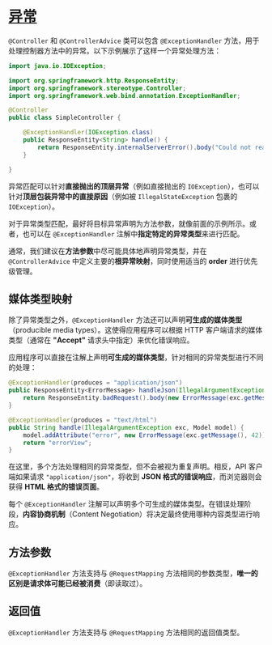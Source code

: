 # [异常](https://docs.spring.io/spring-framework/reference/web/webflux/controller/ann-exceptions.html)

`@Controller` 和 `@ControllerAdvice` 类可以包含 `@ExceptionHandler` 方法，用于处理控制器方法中的异常。以下示例展示了这样一个异常处理方法：

```java
import java.io.IOException;

import org.springframework.http.ResponseEntity;
import org.springframework.stereotype.Controller;
import org.springframework.web.bind.annotation.ExceptionHandler;

@Controller
public class SimpleController {

	@ExceptionHandler(IOException.class)
	public ResponseEntity<String> handle() {
		return ResponseEntity.internalServerError().body("Could not read file storage");
	}

}
```

异常匹配可以针对**直接抛出的顶层异常**（例如直接抛出的 `IOException`），也可以针对**顶层包装异常中的直接原因**（例如被 `IllegalStateException` 包裹的 `IOException`）。

对于异常类型匹配，最好将目标异常声明为方法参数，就像前面的示例所示。或者，也可以在 `@ExceptionHandler` 注解中**指定特定的异常类型**来进行匹配。

通常，我们建议在**方法参数**中尽可能具体地声明异常类型，并在 `@ControllerAdvice` 中定义主要的**根异常映射**，同时使用适当的 **order** 进行优先级管理。

## 媒体类型映射

除了异常类型之外，`@ExceptionHandler` 方法还可以声明**可生成的媒体类型**（producible media types）。这使得应用程序可以根据 HTTP 客户端请求的媒体类型（通常在 **"Accept"** 请求头中指定）来优化错误响应。

应用程序可以直接在注解上声明**可生成的媒体类型**，针对相同的异常类型进行不同的处理：

```java
@ExceptionHandler(produces = "application/json")
public ResponseEntity<ErrorMessage> handleJson(IllegalArgumentException exc) {
	return ResponseEntity.badRequest().body(new ErrorMessage(exc.getMessage(), 42));
}

@ExceptionHandler(produces = "text/html")
public String handle(IllegalArgumentException exc, Model model) {
	model.addAttribute("error", new ErrorMessage(exc.getMessage(), 42));
	return "errorView";
}
```

在这里，多个方法处理相同的异常类型，但不会被视为重复声明。相反，API 客户端如果请求 `"application/json"`，将收到 **JSON 格式的错误响应**，而浏览器则会获得 **HTML 格式的错误页面**。

每个 `@ExceptionHandler` 注解可以声明多个可生成的媒体类型。在错误处理阶段，**内容协商机制**（Content Negotiation）将决定最终使用哪种内容类型进行响应。

## 方法参数

`@ExceptionHandler` 方法支持与 `@RequestMapping` 方法相同的参数类型，**唯一的区别是请求体可能已经被消费**（即读取过）。

## 返回值

`@ExceptionHandler` 方法支持与 `@RequestMapping` 方法相同的返回值类型。